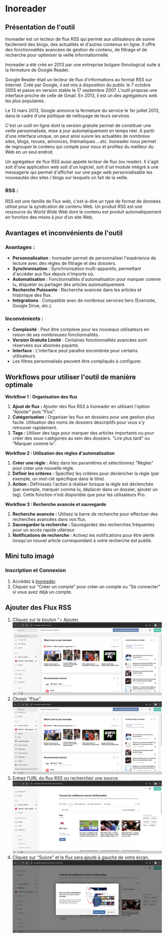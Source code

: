 # Inoreader

## Présentation de l'outil

Inoreader est un lecteur de flux RSS qui permet aux utilisateurs de suivre facilement des blogs, des actualités et d'autres contenus en ligne. Il offre des fonctionnalités avancées de gestion de contenu, de filtrage et de recherche pour optimiser la veille informationnelle.

Inoreader a été créé en 2013 par une entreprise bulgare (Innologica) suite à la fermeture de Google Reader.

Google Reader était un lecteur de flux d'informations au format RSS sur Internet. Créé par Google, il est mis à disposition du public le 7 octobre 2005 et passe en version stable le 17 septembre 2007. L'outil propose une interface proche de celle de Gmail. En 2013, il est un des agrégateurs web les plus populaires.

Le 13 mars 2013, Google annonce la fermeture du service le 1er juillet 2013, dans le cadre d'une politique de nettoyage de leurs services

C'est un outil en ligne dont la version gratuite permet de constituer une veille personnalisée, mise à jour automatiquement en temps réel.
A partir d’une interface unique, on peut ainsi suivre les actualités de nombreux sites, blogs, revues, annonces, thématiques ...etc.
Inoreader nous permet de regrouper le contenu qui compte pour nous et profitez du meilleur du Web en un seul endroit.

Un agrégateur de flux RSS aussi appelé lecteur de flux (ou reader). Il s'agit soit d'une application web soit d'un logiciel, soit d'un module intégré à une messagerie qui permet d'afficher sur une page web personnalisable les nouveautés des sites / blogs sur lesquels on fait de la veille.

### RSS :

RSS est une famille de Flux web, c'est-à-dire un type de format de données utilisé pour la syndication de contenu Web. Un produit RSS est une ressource du World Wide Web dont le contenu est produit automatiquement en fonction des mises à jour d’un site Web.

## Avantages et inconvénients de l'outil

### Avantages :

- **Personnalisation** : Inoreader permet de personnaliser l'expérience de lecture avec des règles de filtrage et des dossiers.
- **Synchronisation** : Synchronisation multi-appareils, permettant d'accéder aux flux depuis n'importe où.
- **Automatisation** : Fonctionnalités d'automatisation pour marquer comme lu, étiqueter ou partager des articles automatiquement.
- **Recherche Puissante** : Recherche avancée dans les articles et historique des flux.
- **Intégrations** : Compatible avec de nombreux services tiers (Evernote, Google Drive, etc.).

### Inconvénients :

- **Complexité** : Peut être complexe pour les nouveaux utilisateurs en raison de ses nombreuses fonctionnalités.
- **Version Gratuite Limité** : Certaines fonctionnalités avancées sont réservées aux abonnés payants.
- **Interface** : L'interface peut paraître encombrée pour certains utilisateurs.
- Les filtres personnalisés peuvent être compliqués à configurer.

## Workflows pour utiliser l'outil de manière optimale

**Workflow 1 : Organisation des flux**
1. **Ajout de flux :** Ajouter des flux RSS à Inoreader en utilisant l'option "Ajouter" puis "Flux".
2. **Catégorisation :** Organiser les flux en dossiers pour une gestion plus facile. Utilisation des noms de dossiers descriptifs pour vous s'y retrouver rapidement.
3. **Tags :** Utiliser des tags pour marquer des articles importants ou pour créer des sous-catégories au sein des dossiers. "Lire plus tard" ou "Marquer comme lu".

**Workflow 2 : Utilisation des règles d'automatisation**
1. **Créer une règle :** Allez dans les paramètres et sélectionnez "Règles" pour créer une nouvelle règle.
2. **Définir les critères :** Spécifiez les critères pour déclencher la règle (par exemple, un mot-clé spécifique dans le titre).
3. **Action :** Définissez l'action à réaliser lorsque la règle est déclenchée (par exemple, marquer comme lu, déplacer dans un dossier, ajouter un tag).
Cette fonction n'est disponible que pour les utilisateurs Pro.

**Workflow 3 : Recherche avancée et sauvegarde**
1. **Recherche avancée :** Utilisez la barre de recherche pour effectuer des recherches avancées dans vos flux.
2. **Sauvegarder la recherche :** Sauvegardez des recherches fréquentes pour un accès rapide ultérieur.
3. **Notifications de recherche :** Activez les notifications pour être alerté lorsqu'un nouvel article correspondant à votre recherche est publié.

## Mini tuto imagé

### Inscription et Connexion

1. Accédez à [Inoreader](https://www.inoreader.com/fr).
2. Cliquez sur "Créer un compte" pour créer un compte ou "Se connecter" si vous avez déjà un compte.

## Ajouter des Flux RSS

1. Cliquez sur le bouton "+ Ajouter. !["Ajout"](./images/Inoreader1.png)
3. Choisir "Flux". !["Flux"](./images/Inoreader2.png)
2. Entrez l'URL du flux RSS ou recherchez une source.!["Recherche"](./images/Inoreader3.png)
4. Cliquez sur "Suivre" et le flux sera ajouté à gauche de votre écran.!["Suivre"](./images/Inoreader4.png)